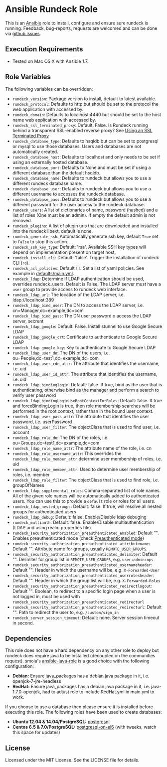 # Ansible Rundeck Role

This is an [Ansible](http://www.ansible.com/) role to install, configure and ensure sure rundeck is running.
Feedback, bug-reports, requests are welcomed and can be done via [github issues](https://github.com/New-Edge-Engineering/ansible-rundeck/issues).

## Execution Requirements
- Tested on Mac OS X with Ansible 1.7.

## Role Variables

The following variables can be overridden:

 * `rundeck_version`: Package version to install, default to latest available.
 * `rundeck_protocol`: Defaults to http but should be set to the protocol the web application with accessed by.
 * `rundeck_domain`: Defaults to localhost:4440 but should be set to the host name web application with accessed by.
 * `rundeck_ssl_terminated_proxy`: Default: False. Is Rundeck running behind a transparent SSL-enabled reverse proxy? See [Using an SSL Terminated Proxy](http://rundeck.org/docs/administration/configuring-ssl.html#using-an-ssl-terminated-proxy)
 * `rundeck_database_type`: Defaults to hsqldb but can be set to postgresql or mysql to use those databases. Users and databases are not automatically created.
 * `rundeck_database_host`: Defaults to localhost and only needs to be set if using an externally hosted database.
 * `rundeck_database_port`: Defaults to None and must be set if using a different database than the default hsqldb.
 * `rundeck_database_name`: Defaults to rundeck but allows you to use a different rundeck database name.
 * `rundeck_database_user`: Defaults to rundeck but allows you to use a different username to accesses the rundeck database.
 * `rundeck_database_pass`: Defaults to rundeck but allows you to use a different password for the user access to the rundeck database.
 * `rundeck_users`: A list of dictionaries of name, password ([hashed](http://rundeck.org/docs/administration/authenticating-users.html#propertyfileloginmodule)) and a list of roles (One must be an admin). If empty the default admin is not removed.
 * `rundeck_plugins`: A list of plugin urls that are downloaded and installed into the rundeck libext, default is none.
 * `rundeck_generate_ssh`: Automatically generate ssh key, default `True` set to `False` to stop this action.
 * `rundeck_ssh_key_type`: Default: 'rsa'. Available SSH key types will depend on implementation present on target host.
 * `rundeck_install_cli`: Default: 'false'. Trigger the installation of rundeck CLI (`rd`).
 * `rundeck_acl_policies`: Default `[]`. Set a list of yaml policies. See example in [defaults/main.yml](defaults/main.yml).
 * `rundeck_ldap`: Determine if LDAP authentication should be used, overrides rundeck_users. Default is False. The LDAP server must have a `user` group to provide access to rundeck web interface.
 * `rundeck_ldap_url`: The location of the LDAP server, i.e. ldap://localhost:389
 * `rundeck_ldap_bind_user`: The DN to access the LDAP server, i.e. cn=Manager,dc=example,dc=com
 * `rundeck_ldap_bind_pass`: The DN user password o access the LDAP server, secrent
 * `rundeck_ldap_google`: Default: False. Install stunnel to use Google Secure LDAP
 * `rundeck_ldap_google_crt`: Certificate to authenticate to  Google Secure LDAP
 * `rundeck_ldap_google_key`: Key to authenticate to  Google Secure LDAP
 * `rundeck_ldap_user_dn`: The DN of the users, i.e. ou=People,dc=test1,dc=example,dc=com
 * `rundeck_ldap_user_rdn_attr`: The attribute that identifies the username, i.e. uid
 * `rundeck_ldap_user_id_attr`: The attribute that identifies the username, i.e. uid
 * `rundeck_ldap_bindinglogin`: Default: false. If true, bind as the user that is authenticating, otherwise bind as the manager and perform a search to verify user password
 * `rundeck_ldap_bindingLoginUseRootContextForRoles`: Default: false. If true and forceBindingLogin is true, then role membership searches will be performed in the root context, rather than in the bound user context.
 * `rundeck_ldap_user_pass_attr`: The attribute that identifies the user password, i.e. userPassword
 * `rundeck_ldap_user_filter`: The objectClass that is used to find user, i.e. account
 * `rundeck_ldap_role_dn`: The DN of the roles, i.e. ou=Groups,dc=test1,dc=example,dc=com
 * `rundeck_ldap_role_name_attr`: The attribute name of the role, i.e. cn
 * `rundeck_ldap_role_username_attr`: This overrides the `rundeck_ldap_role_member_attr` determine user membership of roles, i.e. uid
 * `rundeck_ldap_role_member_attr`: Used to determine user membership of roles, i.e. member
 * `rundeck_ldap_role_filter`: The objectClass that is used to find role, i.e. groupOfNames
 * `rundeck_ldap_supplemental_roles`: Comma-separated list of role names. All of the given role names will be automatically added to authenticated users. You can use this to provide a `default` role or roles for all users.
 * `rundeck_ldap_nested_groups`: Default: false. If true, will resolve all nested groups for authenticated users
 * `rundeck_ldap_debug`: Default: false. Enable/Disable ldap debuging
 * `rundeck_multiauth`: Default: false. Enable/Disable multiauthentication (LDAP and using realm.properties file)
 * `rundeck_security_authorization_preauthenticated_enabled`: Default "". Enables preauthenticated mode (check [Preauthenticated mode](https://rundeck.org/docs/administration/security/authenticating-users.html#preauthenticated-mode))
 * `rundeck_security_authorization_preauthenticated_attributename`: Default "". Attribute name for groups, usually `REMOTE_USER_GROUPS`.
 * `rundeck_security_authorization_preauthenticated_delimiter`: Default "". Delimiter for group list in `REMOTE_USER_GROUPS`, e.g. `user:admin:ops`
 * `rundeck_security_authorization_preauthenticated_usernameheader`: Default "". Header in which the username will be, e.g. `X-Forwarded-User`
 * `rundeck_security_authorization_preauthenticated_userrolesheader`: Default "". Header in which the group list will be, e.g. `X-Forwarded-Roles`
 * `rundeck_security_authorization_preauthenticated_redirectlogout`: Default "". Boolean, to redirect to a specific login page when a user is not logged in, must be used with `rundeck_security_authorization_preauthenticated_redirecturl`
 * `rundeck_security_authorization_preauthenticated_redirecturl`: Default "". Path to redirect the user to, e.g. `/custom/sign_in`
 * `rundeck_server_session_timeout`: Default: none. Server session timeout in second.

## Dependencies
This role does not have a hard dependency on any other role to deploy but rundeck does require java to be installed (decoupled on the communities request). smola's [ansible-java-role](https://github.com/smola/ansible-java-role) is a good choice with the
following configuration:

 * **Debian:** Ensure java_packages has a debian java package in it, i.e. openjdk-7-jre-headless
 * **RedHat:** Ensure java_packages has a debian java package in it, i.e. java-1.7.0-openjdk, had to adjust role to include RedHat.yml in main.yml to work.

If you choose to use a database then please ensure it is installed before executing this role. The following roles have been used to create databases:

 * **Ubuntu 12.04 & 14.04/PostgreSQL:** [postgresql](https://galaxy.ansible.com/list#/roles/512)
 * **Centos 6.5 & 7.0/PostgreSQL:** [postgresql-on-el6](https://galaxy.ansible.com/list#/roles/766) (with tweeks, watch this space for updates)

## License

Licensed under the MIT License. See the LICENSE file for details.
